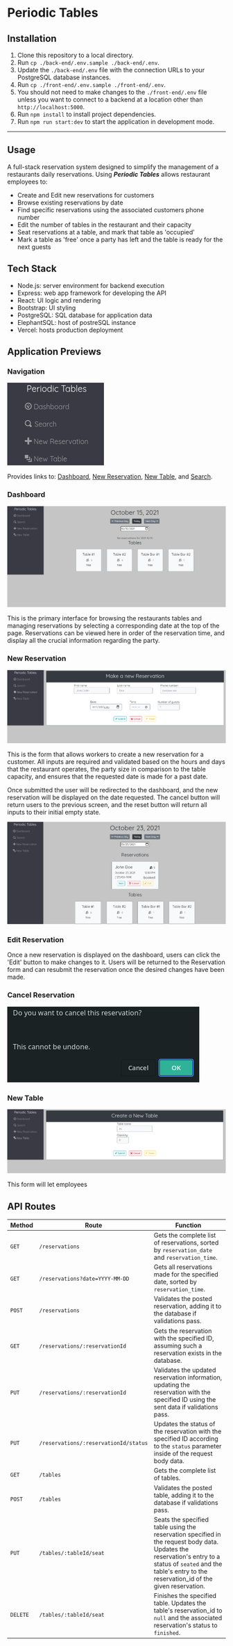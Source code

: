 # Periodic Tables


## Installation

1. Clone this repository to a local directory.
1. Run `cp ./back-end/.env.sample ./back-end/.env`.
1. Update the `./back-end/.env` file with the connection URLs to your PostgreSQL database instances.
1. Run `cp ./front-end/.env.sample ./front-end/.env`.
1. You should not need to make changes to the `./front-end/.env` file unless you want to connect to a backend at a location other than `http://localhost:5000`.
1. Run `npm install` to install project dependencies.
1. Run `npm run start:dev` to start the application in development mode.
<hr />

## Usage

A full-stack reservation system designed to simplify the management of a restaurants daily reservations. 
Using ***Periodic Tables*** allows restaurant employees to:

* Create and Edit new reservations for customers
* Browse existing reservations by date
* Find specific reservations using the associated customers phone number
* Edit the number of tables in the restaurant and their capacity
* Seat reservations at a table, and mark that table as 'occupied' 
* Mark a table as 'free' once a party has left and the table is ready for the next guests 

## Tech Stack

* Node.js: server environment for backend execution
* Express: web app framework for developing the API
* React: UI logic and rendering
* Bootstrap: UI styling
* PostgreSQL: SQL database for application data
* ElephantSQL: host of postreSQL instance
* Vercel: hosts production deployment

## Application Previews
### Navigation
![Navigation Menu](/front-end/screenshots/nav-bar.png)

Provides links to: [Dashboard](#dash), [New Reservation](#new-reservation), [New Table](#new-table), and [Search](#search).

### Dashboard
![Dashboard](/front-end/screenshots/dash.png)

This is the primary interface for browsing the restaurants tables and managing reservations by selecting a corresponding date at the top of the page. Reservations can be viewed here in order of the reservation time, and display all the crucial information regarding the party.

### New Reservation
![New Reservation](/front-end/screenshots/new-reservation.png)

This is the form that allows workers to create a new reservation for a customer. All inputs are required and validated based on the hours and days that the restaurant operates, the party size in comparison to the table capacity, and ensures that the requested date is made for a past date.

Once submitted the user will be redirected to the dashboard, and the new reservation will be displayed on the date requested. The cancel button will return users to the previous screen, and the reset button will return all inputs to their initial empty state.

![Submitted Reservation](/front-end/screenshots/new-reservation-after.png)

### Edit Reservation

Once a new reservation is displayed on the dashboard, users can click the 'Edit' button to make changes to it. Users will be returned to the Reservation form and can resubmit the reservation once the desired changes have been made.

### Cancel Reservation
![Cancel Reservation](/front-end/screenshots/new-reservation-cancel.png)

### New Table
![New Table](/front-end/screenshots/new-table.png)

This form will let employees 


## API Routes
| Method   | Route                                 | Function                                                                                                                                                                                                          |
|----------|---------------------------------------|-------------------------------------------------------------------------------------------------------------------------------------------------------------------------------------------------------------------|
| `GET`    | `/reservations`                       | Gets the complete list of reservations, sorted by `reservation_date` and `reservation_time`.                                                                                                                      |
| `GET`    | `/reservations?date=YYYY-MM-DD`       | Gets all reservations made for the specified date, sorted by `reservation_time`.                                                                                                                                  |
| `POST`   | `/reservations`                       | Validates the posted reservation, adding it to the database if validations pass.                                                                                                                                  |
| `GET`    | `/reservations/:reservationId`        | Gets the reservation with the specified ID, assuming such a reservation exists in the database.                                                                                                                   |
| `PUT`    | `/reservations/:reservationId`        | Validates the updated reservation information, updating the reservation with the specified ID using the sent data if validations pass.                                                                            |
| `PUT`    | `/reservations/:reservationId/status` | Updates the status of the reservation with the specified ID according to the `status` parameter inside of the request body data.                                                                                  |
| `GET`    | `/tables`                             | Gets the complete list of tables.                                                                                                                                                                                 |
| `POST`   | `/tables`                             | Validates the posted table, adding it to the database if validations pass.                                                                                                                                        |
| `PUT`    | `/tables/:tableId/seat`               | Seats the specified table using the reservation specified in the request body data. Updates the reservation's entry to a status of `seated` and the table's entry to the reservation_id of the given reservation. |
| `DELETE` | `/tables/:tableId/seat`               | Finishes the specified table. Updates the table's reservation_id to `null` and the associated reservation's status to `finished`.  

